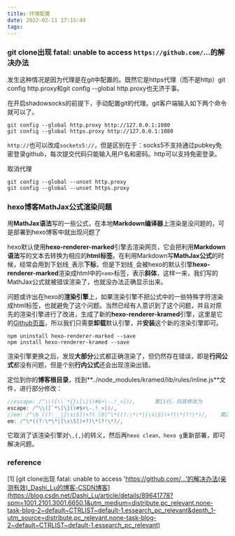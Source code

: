 ```yaml
---
title: 环境配置
date: 2022-02-11 17:15:49
tags:
---
```


### git clone出现 fatal: unable to access `https://github.com/`...的解决办法

发生这种情况是因为代理是在git中配置的。既然它是https代理（而不是http）git config http.proxy和git config --global http.proxy也无济于事。

在开启shadowsocks的前提下，手动配置git的代理。git客户端输入如下两个命令就可以了。

```
git config --global http.proxy http://127.0.0.1:1080
git config --global https.proxy http://127.0.0.1:1080
```

`http://`也可以改成`sockets5://`，但是区别在于：socks5不支持通过pubkey免密登录github，每次提交代码只能输入用户名和密码。http可以支持免密登录。

取消代理

```
git config --global --unset http.proxy
git config --global --unset https.proxy
```

### hexo博客MathJax公式渲染问题

用**MathJax语法**写的一些公式，在本地**Markdown编译器**上渲染是没问题的，可是部署到hexo博客中就出现问题了

hexo默认使用**hexo-renderer-marked**引擎去渲染网页，它会把利用**Markdown语法**写的文本去转换为相应的**html标签**。在利用Markdown写**MathJax公式**的时候，经常会用到下划线`_`表示**下标**，但是下划线`_`会被hexo的默认引擎**hexo-renderer-marked**渲染成html中的`<em>`标签，表示**斜体**，这样一来，我们写的MathJax公式就被错误渲染了，也就没办法正确显示出来。

问题或许出在hexo的**渲染引擎**上，如果渲染引擎不把公式中的一些特殊字符渲染成html标签，也就避免了这个问题。当然已经有人意识到了这个问题，并且对原先的渲染引擎进行了改进，生成了新的**hexo-renderer-kramed**引擎，这里是它的[Github页面](https://github.com/sun11/hexo-renderer-kramed)，所以我们只需要**卸载**默认引擎，并**安装**这个新的渲染引擎即可。

```
npm uninstall hexo-renderer-marked --save
npm install hexo-renderer-kramed --save
```

渲染引擎更换之后，发现**大部分**公式都正确渲染了，但仍然存在错误，即是**行间公式**都没有问题，但是个别**行内公式**还会出现渲染出错。

定位到你的**博客根目录**，找到**../node_modules/kramed/lib/rules/inline.js**文件，进行部分修改：

```javascript
//escape: /^\\([\\`*{}\[\]()#$+\-.!_>])/,      第11行，将其修改为
escape: /^\\([`*\[\]()#$+\-.!_>])/,
//em: /^\b_((?:__|[\s\S])+?)_\b|^\*((?:\*\*|[\s\S])+?)\*(?!\*)/,    第20行，将其修改为
em: /^\*((?:\*\*|[\s\S])+?)\*(?!\*)/,
```

它取消了该渲染引擎对`\,{,}`的转义，然后再`hexo clean、hexo g`重新部署，即可解决问题。

### reference

[1] [git clone出现 fatal: unable to access 'https://github.com/...'的解决办法(亲测有效)_Dashi_Lu的博客-CSDN博客](https://blog.csdn.net/Dashi_Lu/article/details/89641778?spm=1001.2101.3001.6650.1&utm_medium=distribute.pc_relevant.none-task-blog-2~default~CTRLIST~default-1.essearch_pc_relevant&depth_1-utm_source=distribute.pc_relevant.none-task-blog-2~default~CTRLIST~default-1.essearch_pc_relevant)